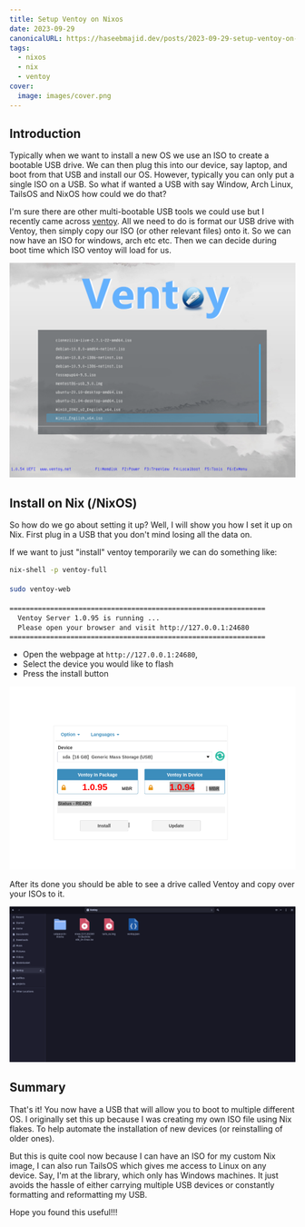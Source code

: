 ```yaml
---
title: Setup Ventoy on Nixos
date: 2023-09-29
canonicalURL: https://haseebmajid.dev/posts/2023-09-29-setup-ventoy-on-nixos
tags:
  - nixos
  - nix
  - ventoy
cover:
  image: images/cover.png
---
```


## Introduction

Typically when we want to install a new OS we use an ISO to create a bootable USB drive. We can then plug this into
our device, say laptop, and boot from that USB and install our OS. However, typically you can only put a single ISO on
a USB. So what if wanted a USB with say Window, Arch Linux, TailsOS and NixOS how could we do that? 

I'm sure there are other multi-bootable USB tools we could use but I recently came across [ventoy](https://www.ventoy.net/).
All we need to do is format our USB drive with Ventoy, then simply copy our ISO (or other relevant files) onto it.
So we can now have an ISO for windows, arch etc etc. Then we can decide during boot time which ISO ventoy will load
for us.

![Boot](images/boot.png)

## Install on Nix (/NixOS)

So how do we go about setting it up? Well, I will show you how I set it up on Nix. First plug in a USB that you don't
mind losing all the data on.

If we want to just "install" ventoy temporarily we can do something like:

```bash
nix-shell -p ventoy-full

sudo ventoy-web

===============================================================
  Ventoy Server 1.0.95 is running ...
  Please open your browser and visit http://127.0.0.1:24680
===============================================================
```

- Open the webpage at `http://127.0.0.1:24680`, 
- Select the device you would like to flash
- Press the install button

![Ventoy Web](images/web.png)

After its done you should be able to see a drive called Ventoy and copy over your ISOs to it.

![Copy ISOs to Ventoy](images/files.png)

## Summary

That's it! You now have a USB that will allow you to boot to multiple different OS. I originally set this up because
I was creating my own ISO file using Nix flakes. To help automate the installation of new devices (or reinstalling of older ones).

But this is quite cool now because I can have an ISO for my custom Nix image, I can also run TailsOS which gives me
access to Linux on any device. Say, I'm at the library, which only has Windows machines. It just avoids the hassle of
either carrying multiple USB devices or constantly formatting and reformatting my USB.

Hope you found this useful!!!
